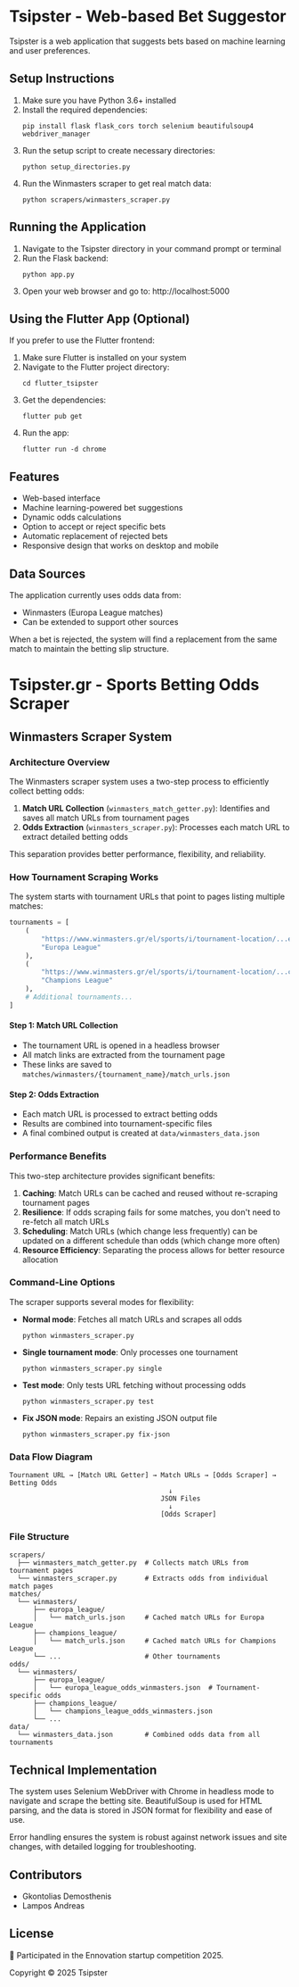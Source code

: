 # Tsipster - Web-based Bet Suggestor

Tsipster is a web application that suggests bets based on machine learning and user preferences.

## Setup Instructions

1. Make sure you have Python 3.6+ installed
2. Install the required dependencies:
   ```
   pip install flask flask_cors torch selenium beautifulsoup4 webdriver_manager
   ```
3. Run the setup script to create necessary directories:
   ```
   python setup_directories.py
   ```
4. Run the Winmasters scraper to get real match data:
   ```
   python scrapers/winmasters_scraper.py
   ```

## Running the Application

1. Navigate to the Tsipster directory in your command prompt or terminal
2. Run the Flask backend:
   ```
   python app.py
   ```
3. Open your web browser and go to: http://localhost:5000

## Using the Flutter App (Optional)

If you prefer to use the Flutter frontend:

1. Make sure Flutter is installed on your system
2. Navigate to the Flutter project directory:
   ```
   cd flutter_tsipster
   ```
3. Get the dependencies:
   ```
   flutter pub get
   ```
4. Run the app:
   ```
   flutter run -d chrome
   ```

## Features

- Web-based interface
- Machine learning-powered bet suggestions
- Dynamic odds calculations
- Option to accept or reject specific bets
- Automatic replacement of rejected bets
- Responsive design that works on desktop and mobile

## Data Sources

The application currently uses odds data from:
- Winmasters (Europa League matches)
- Can be extended to support other sources

When a bet is rejected, the system will find a replacement from the same match to maintain the betting slip structure.

# Tsipster.gr - Sports Betting Odds Scraper

## Winmasters Scraper System

### Architecture Overview

The Winmasters scraper system uses a two-step process to efficiently collect betting odds:

1. **Match URL Collection** (`winmasters_match_getter.py`): Identifies and saves all match URLs from tournament pages
2. **Odds Extraction** (`winmasters_scraper.py`): Processes each match URL to extract detailed betting odds

This separation provides better performance, flexibility, and reliability.

### How Tournament Scraping Works

The system starts with tournament URLs that point to pages listing multiple matches:

```python
tournaments = [
    (
        "https://www.winmasters.gr/el/sports/i/tournament-location/...europa-league...",
        "Europa League"
    ),
    (
        "https://www.winmasters.gr/el/sports/i/tournament-location/...champions-league...",
        "Champions League"
    ),
    # Additional tournaments...
]
```

#### Step 1: Match URL Collection
- The tournament URL is opened in a headless browser
- All match links are extracted from the tournament page
- These links are saved to `matches/winmasters/{tournament_name}/match_urls.json`

#### Step 2: Odds Extraction
- Each match URL is processed to extract betting odds
- Results are combined into tournament-specific files
- A final combined output is created at `data/winmasters_data.json`

### Performance Benefits

This two-step architecture provides significant benefits:

1. **Caching**: Match URLs can be cached and reused without re-scraping tournament pages
2. **Resilience**: If odds scraping fails for some matches, you don't need to re-fetch all match URLs
3. **Scheduling**: Match URLs (which change less frequently) can be updated on a different schedule than odds (which change more often)
4. **Resource Efficiency**: Separating the process allows for better resource allocation

### Command-Line Options

The scraper supports several modes for flexibility:

- **Normal mode**: Fetches all match URLs and scrapes all odds
  ```
  python winmasters_scraper.py
  ```
  
- **Single tournament mode**: Only processes one tournament
  ```
  python winmasters_scraper.py single
  ```
  
- **Test mode**: Only tests URL fetching without processing odds
  ```
  python winmasters_scraper.py test
  ```
  
- **Fix JSON mode**: Repairs an existing JSON output file
  ```
  python winmasters_scraper.py fix-json
  ```

### Data Flow Diagram

```
Tournament URL → [Match URL Getter] → Match URLs → [Odds Scraper] → Betting Odds
                                        ↓
                                      JSON Files
                                        ↓
                                      [Odds Scraper]
```

### File Structure

```
scrapers/
  ├── winmasters_match_getter.py  # Collects match URLs from tournament pages
  └── winmasters_scraper.py       # Extracts odds from individual match pages
matches/
  └── winmasters/
      ├── europa_league/
      │   └── match_urls.json     # Cached match URLs for Europa League
      ├── champions_league/
      │   └── match_urls.json     # Cached match URLs for Champions League
      └── ...                     # Other tournaments
odds/
  └── winmasters/
      ├── europa_league/
      │   └── europa_league_odds_winmasters.json  # Tournament-specific odds
      ├── champions_league/
      │   └── champions_league_odds_winmasters.json
      └── ...
data/
  └── winmasters_data.json        # Combined odds data from all tournaments
```

## Technical Implementation

The system uses Selenium WebDriver with Chrome in headless mode to navigate and scrape the betting site. BeautifulSoup is used for HTML parsing, and the data is stored in JSON format for flexibility and ease of use.

Error handling ensures the system is robust against network issues and site changes, with detailed logging for troubleshooting.

## Contributors

- Gkontolias Demosthenis
- Lampos Andreas

## License

🏅 Participated in the Ennovation startup competition 2025.

Copyright © 2025 Tsipster
